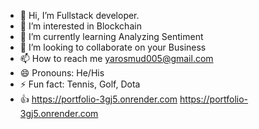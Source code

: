 - 👋 Hi, I’m Fullstack developer.
- 👀 I’m interested in Blockchain
- 🌱 I’m currently learning Analyzing Sentiment
- 💞️ I’m looking to collaborate on your Business
- 📫 How to reach me yarosmud005@gmail.com
- 😄 Pronouns: He/His
- ⚡ Fun fact: Tennis, Golf, Dota
- 👍 https://portfolio-3gj5.onrender.com https://portfolio-3gj5.onrender.com

<!---
korniartem/korniartem is a ✨ special ✨ repository because its `README.md` (this file) appears on your GitHub profile.
You can click the Preview link to take a look at your changes.
--->
